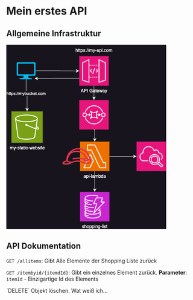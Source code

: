 # Mein erstes API

## Allgemeine Infrastruktur
![](./images/Infrastructure.png)

## API Dokumentation
`GET /allitems`: Gibt Alle Elemente der Shopping Liste zurück

`GET /itembyid/{itemdId}`: Gibt ein einzelnes Element zurück.
**Parameter**: `itemId` - Einzigartige Id des Elements

`DELETE´ Objekt löschen. Wat weiß ich...

 
